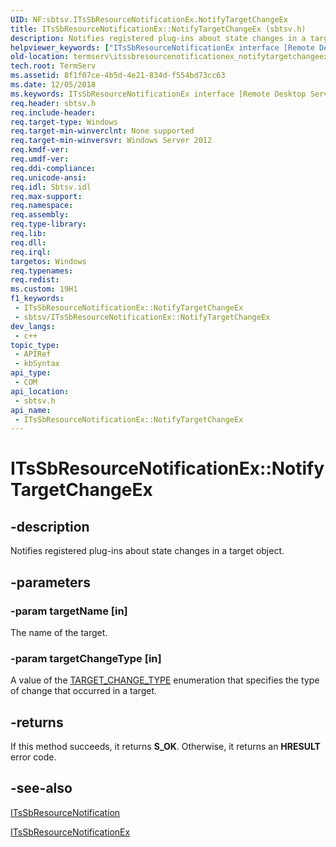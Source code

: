 ```yaml
---
UID: NF:sbtsv.ITsSbResourceNotificationEx.NotifyTargetChangeEx
title: ITsSbResourceNotificationEx::NotifyTargetChangeEx (sbtsv.h)
description: Notifies registered plug-ins about state changes in a target object.
helpviewer_keywords: ["ITsSbResourceNotificationEx interface [Remote Desktop Services]","NotifyTargetChangeEx method","ITsSbResourceNotificationEx.NotifyTargetChangeEx","ITsSbResourceNotificationEx::NotifyTargetChangeEx","NotifyTargetChangeEx","NotifyTargetChangeEx method [Remote Desktop Services]","NotifyTargetChangeEx method [Remote Desktop Services]","ITsSbResourceNotificationEx interface","sbtsv/ITsSbResourceNotificationEx::NotifyTargetChangeEx","termserv.itssbresourcenotificationex_notifytargetchangeex"]
old-location: termserv\itssbresourcenotificationex_notifytargetchangeex.htm
tech.root: TermServ
ms.assetid: 8f1f07ce-4b5d-4e21-834d-f554bd73cc63
ms.date: 12/05/2018
ms.keywords: ITsSbResourceNotificationEx interface [Remote Desktop Services],NotifyTargetChangeEx method, ITsSbResourceNotificationEx.NotifyTargetChangeEx, ITsSbResourceNotificationEx::NotifyTargetChangeEx, NotifyTargetChangeEx, NotifyTargetChangeEx method [Remote Desktop Services], NotifyTargetChangeEx method [Remote Desktop Services],ITsSbResourceNotificationEx interface, sbtsv/ITsSbResourceNotificationEx::NotifyTargetChangeEx, termserv.itssbresourcenotificationex_notifytargetchangeex
req.header: sbtsv.h
req.include-header: 
req.target-type: Windows
req.target-min-winverclnt: None supported
req.target-min-winversvr: Windows Server 2012
req.kmdf-ver: 
req.umdf-ver: 
req.ddi-compliance: 
req.unicode-ansi: 
req.idl: Sbtsv.idl
req.max-support: 
req.namespace: 
req.assembly: 
req.type-library: 
req.lib: 
req.dll: 
req.irql: 
targetos: Windows
req.typenames: 
req.redist: 
ms.custom: 19H1
f1_keywords:
 - ITsSbResourceNotificationEx::NotifyTargetChangeEx
 - sbtsv/ITsSbResourceNotificationEx::NotifyTargetChangeEx
dev_langs:
 - c++
topic_type:
 - APIRef
 - kbSyntax
api_type:
 - COM
api_location:
 - sbtsv.h
api_name:
 - ITsSbResourceNotificationEx::NotifyTargetChangeEx
---
```


# ITsSbResourceNotificationEx::NotifyTargetChangeEx


## -description

Notifies registered plug-ins about state changes in a target object.

## -parameters

### -param targetName [in]

The name of the target.

### -param targetChangeType [in]

A value of the <a href="/windows/win32/api/sessdirpublictypes/ne-sessdirpublictypes-target_change_type">TARGET_CHANGE_TYPE</a> enumeration that specifies the type of change that occurred in a target.

## -returns

If this method succeeds, it returns <b xmlns:loc="http://microsoft.com/wdcml/l10n">S_OK</b>. Otherwise, it returns an <b xmlns:loc="http://microsoft.com/wdcml/l10n">HRESULT</b> error code.

## -see-also

<a href="/windows/desktop/api/sbtsv/nn-sbtsv-itssbresourcenotification">ITsSbResourceNotification</a>



<a href="/windows/desktop/api/sbtsv/nn-sbtsv-itssbresourcenotificationex">ITsSbResourceNotificationEx</a>

